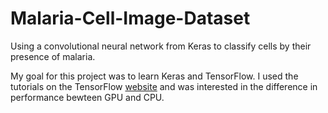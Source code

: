 
# Malaria-Cell-Image-Dataset
  

Using a convolutional neural network from Keras to classify cells by their presence of malaria.
  
My goal for this project was to learn Keras and TensorFlow. I used the tutorials on the TensorFlow [website](https://www.tensorflow.org/tutorials) and was interested in the difference in performance bewteen GPU and CPU.



